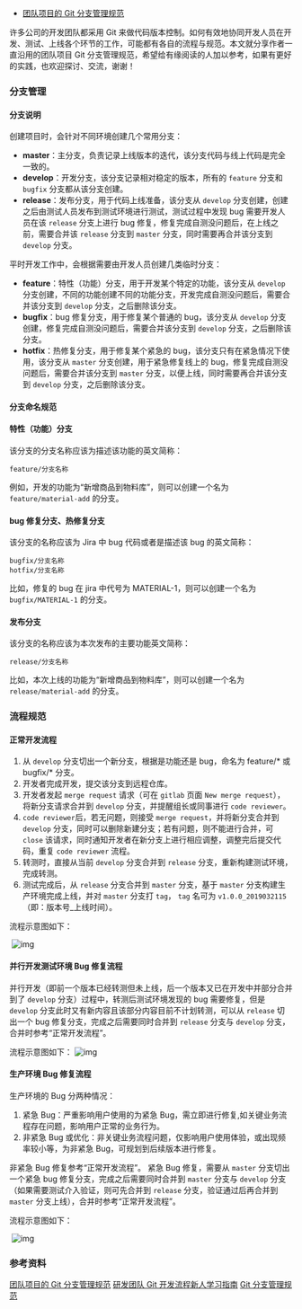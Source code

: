 - [团队项目的 Git 分支管理规范](https://www.pengzhenjin.top/archives/%E5%9B%A2%E9%98%9F%E9%A1%B9%E7%9B%AE%E7%9A%84git%E5%88%86%E6%94%AF%E7%AE%A1%E7%90%86%E8%A7%84%E8%8C%83)

许多公司的开发团队都采用 Git 来做代码版本控制。如何有效地协同开发人员在开发、测试、上线各个环节的工作，可能都有各自的流程与规范。本文就分享作者一直沿用的团队项目  Git 分支管理规范，希望给有缘阅读的人加以参考，如果有更好的实践，也欢迎探讨、交流，谢谢！

### 分支管理

#### 分支说明

创建项目时，会针对不同环境创建几个常用分支：

- **master**：主分支，负责记录上线版本的迭代，该分支代码与线上代码是完全一致的。
- **develop**：开发分支，该分支记录相对稳定的版本，所有的 `feature` 分支和 `bugfix` 分支都从该分支创建。
- **release**：发布分支，用于代码上线准备，该分支从 `develop` 分支创建，创建之后由测试人员发布到测试环境进行测试，测试过程中发现 bug 需要开发人员在该 `release` 分支上进行 bug 修复，修复完成自测没问题后，在上线之前，需要合并该 `release` 分支到 `master` 分支，同时需要再合并该分支到 `develop` 分支。

平时开发工作中，会根据需要由开发人员创建几类临时分支：

- **feature**：特性（功能）分支，用于开发某个特定的功能，该分支从 `develop` 分支创建，不同的功能创建不同的功能分支，开发完成自测没问题后，需要合并该分支到 `develop` 分支，之后删除该分支。
- **bugfix**：bug 修复分支，用于修复某个普通的 bug，该分支从 `develop` 分支创建，修复完成自测没问题后，需要合并该分支到 `develop` 分支，之后删除该分支。
- **hotfix**：热修复分支，用于修复某个紧急的 bug，该分支只有在紧急情况下使用，该分支从 `master` 分支创建，用于紧急修复线上的 bug，修复完成自测没问题后，需要合并该分支到 `master` 分支，以便上线，同时需要再合并该分支到 `develop` 分支，之后删除该分支。

#### 分支命名规范

#### 特性（功能）分支

该分支的分支名称应该为描述该功能的英文简称：

```
feature/分支名称
```

例如，开发的功能为“新增商品到物料库”，则可以创建一个名为 `feature/material-add` 的分支。

#### bug 修复分支、热修复分支

该分支的名称应该为 Jira 中 bug 代码或者是描述该 bug 的英文简称：

```
bugfix/分支名称
hotfix/分支名称
```

比如，修复的 bug 在 jira 中代号为 MATERIAL-1，则可以创建一个名为 `bugfix/MATERIAL-1` 的分支。

#### 发布分支

该分支的名称应该为本次发布的主要功能英文简称：

```
release/分支名称
```

比如，本次上线的功能为“新增商品到物料库”，则可以创建一个名为 `release/material-add` 的分支。

### 流程规范

#### 正常开发流程

1. 从 `develop` 分支切出一个新分支，根据是功能还是 bug，命名为 feature/* 或 bugfix/* 分支。
2. 开发者完成开发，提交该分支到远程仓库。
3. 开发者发起 `merge request` 请求（可在 `gitlab` 页面 `New merge request`），将新分支请求合并到 `develop` 分支，并提醒组长或同事进行 `code reviewer`。
4. `code reviewer`后，若无问题，则接受 `merge request`，并将新分支合并到 `develop` 分支，同时可以删除新建分支；若有问题，则不能进行合并，可 `close` 该请求，同时通知开发者在新分支上进行相应调整，调整完后提交代码，重复 `code reviewer` 流程。
5. 转测时，直接从当前 `develop` 分支合并到 `release` 分支，重新构建测试环境，完成转测。
6. 测试完成后，从 `release` 分支合并到 `master` 分支，基于 `master` 分支构建生产环境完成上线，并对 `master` 分支打 `tag`， `tag` 名可为 `v1.0.0_2019032115`（即：版本号_上线时间）。

流程示意图如下：

​              ![img](https://cdn.pengzhenjin.top/post/image/git_branch_manager_1.png)            

#### 并行开发测试环境 Bug 修复流程

并行开发（即前一个版本已经转测但未上线，后一个版本又已在开发中并部分合并到了 `develop` 分支）过程中，转测后测试环境发现的 bug 需要修复，但是 `develop` 分支此时又有新内容且该部分内容目前不计划转测，可以从 `release` 切出一个 bug 修复分支，完成之后需要同时合并到 `release` 分支与 `develop` 分支，合并时参考“正常开发流程”。

流程示意图如下：               ![img](https://cdn.pengzhenjin.top/post/image/git_branch_manager_2.png)            

#### 生产环境 Bug 修复流程

生产环境的 Bug 分两种情况：

1. 紧急 Bug：严重影响用户使用的为紧急 Bug，需立即进行修复,如关键业务流程存在问题，影响用户正常的业务行为。
2. 非紧急 Bug 或优化：非关键业务流程问题，仅影响用户使用体验，或出现频率较小等，为非紧急 Bug，可规划到后续版本进行修复。

非紧急 Bug 修复参考“正常开发流程”。 紧急 Bug 修复，需要从 `master` 分支切出一个紧急 bug 修复分支，完成之后需要同时合并到 `master` 分支与 `develop` 分支（如果需要测试介入验证，则可先合并到 `release` 分支，验证通过后再合并到 `master` 分支上线），合并时参考“正常开发流程”。

流程示意图如下：

​              ![img](https://cdn.pengzhenjin.top/post/image/git_branch_manager_3.png)            

### 参考资料

[团队项目的 Git 分支管理规范](https://www.cnblogs.com/spec-dog/p/11043371.html) [研发团队 Git 开发流程新人学习指南](https://cloud.tencent.com/developer/article/1395975) [Git 分支管理规范](http://www.360doc.com/content/20/0117/15/14542013_886689840.shtml)